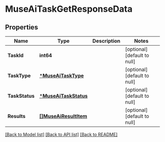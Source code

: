 # MuseAiTaskGetResponseData

## Properties
Name | Type | Description | Notes
------------ | ------------- | ------------- | -------------
**TaskId** | **int64** |  | [optional] [default to null]
**TaskType** | [***MuseAiTaskType**](MuseAiTaskType.md) |  | [optional] [default to null]
**TaskStatus** | [***MuseAiTaskStatus**](MuseAiTaskStatus.md) |  | [optional] [default to null]
**Results** | [**[]MuseAiResultItem**](muse_ai_result_item.md) |  | [optional] [default to null]

[[Back to Model list]](../README.md#documentation-for-models) [[Back to API list]](../README.md#documentation-for-api-endpoints) [[Back to README]](../README.md)


